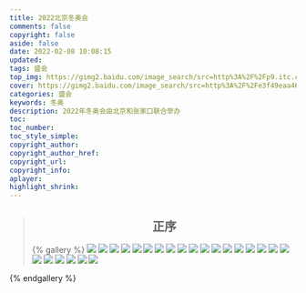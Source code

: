 ```yaml
---
title: 2022北京冬奥会
comments: false
copyright: false
aside: false
date: 2022-02-08 10:08:15
updated:
tags: 盛会
top_img: https://gimg2.baidu.com/image_search/src=http%3A%2F%2Fp9.itc.cn%2Fq_70%2Fimages03%2F20210623%2F930af3d6e9734ea28d6b2d8da5ba141f.jpeg&refer=http%3A%2F%2Fp9.itc.cn&app=2002&size=f9999,10000&q=a80&n=0&g=0n&fmt=jpeg?sec=1646878345&t=3fdc66fe4dfcc476983f2c731821090d
cover: https://gimg2.baidu.com/image_search/src=http%3A%2F%2Fe3f49eaa46b57.cdn.sohucs.com%2F2021%2F7%2F20%2F10%2F22%2FMTAwMTMzXzE2MjY3NDc3MzAyNjBfOTcxODUzMl91Z2NwY3V0.jpg&refer=http%3A%2F%2Fe3f49eaa46b57.cdn.sohucs.com&app=2002&size=f9999,10000&q=a80&n=0&g=0n&fmt=jpeg?sec=1646878313&t=492be0147fb5128f6ffb80bb29b129f5
categories: 盛会
keywords: 冬奥
description: 2022年冬奥会由北京和张家口联合举办
toc:
toc_number:
toc_style_simple: 
copyright_author:
copyright_author_href:
copyright_url:
copyright_info:
aplayer:
highlight_shrink:
---
```

> ## <center>  正序</center>
> {% gallery %}
![](https://cdn.jsdelivr.net/gh/ssln5014/pic-bed/202202081028400.jpg)
![](https://cdn.jsdelivr.net/gh/ssln5014/pic-bed/202202081031557.jpg)
![](https://cdn.jsdelivr.net/gh/ssln5014/pic-bed/202202081028401.jpg)
![](https://cdn.jsdelivr.net/gh/ssln5014/pic-bed/202202081028402.jpg)
![](https://cdn.jsdelivr.net/gh/ssln5014/pic-bed/202202081028381.jpg)
![](https://cdn.jsdelivr.net/gh/ssln5014/pic-bed/202202081028382.jpg)
![](https://cdn.jsdelivr.net/gh/ssln5014/pic-bed/202202081028380.jpg)
![](https://cdn.jsdelivr.net/gh/ssln5014/pic-bed/202202081028383.jpg)
![](https://cdn.jsdelivr.net/gh/ssln5014/pic-bed/202202081031509.jpg)
![](https://cdn.jsdelivr.net/gh/ssln5014/pic-bed/202202081028390.jpg)
![](https://cdn.jsdelivr.net/gh/ssln5014/pic-bed/202202081028385.jpg)
![](https://cdn.jsdelivr.net/gh/ssln5014/pic-bed/202202081028386.jpg)
![](https://cdn.jsdelivr.net/gh/ssln5014/pic-bed/202202081028387.jpg)
![](https://cdn.jsdelivr.net/gh/ssln5014/pic-bed/202202081028388.jpg)
![](https://cdn.jsdelivr.net/gh/ssln5014/pic-bed/202202081028389.jpg)
![](https://cdn.jsdelivr.net/gh/ssln5014/pic-bed/202202081028393.jpg)
![](https://cdn.jsdelivr.net/gh/ssln5014/pic-bed/202202081028392.jpg)
![](https://cdn.jsdelivr.net/gh/ssln5014/pic-bed/202202081028391.jpg)
![](https://cdn.jsdelivr.net/gh/ssln5014/pic-bed/202202081028397.jpg)
![](https://cdn.jsdelivr.net/gh/ssln5014/pic-bed/202202081028395.jpg)
![](https://cdn.jsdelivr.net/gh/ssln5014/pic-bed/202202081028394.jpg)
![](https://cdn.jsdelivr.net/gh/ssln5014/pic-bed/202202081028396.jpg)
![](https://cdn.jsdelivr.net/gh/ssln5014/pic-bed/202202081028399.jpg)
![](https://cdn.jsdelivr.net/gh/ssln5014/pic-bed/202202081028398.jpg)

{% endgallery %}